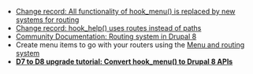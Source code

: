 * [Change record: All functionality of hook\_menu() is replaced by new systems for routing](https://drupal.org/node/1800686)
* [Change record: hook\_help() uses routes instead of paths](https://www.drupal.org/node/2250345)
* [Community Documentation: Routing system in Drupal 8](https://www.drupal.org/developing/api/8/routing)
* Create menu items to go with your routers using the [Menu and routing system](https://api.drupal.org/api/drupal/core!includes!menu.inc/group/menu/8)
* **[D7 to D8 upgrade tutorial: Convert hook\_menu() to Drupal 8 APIs](https://www.drupal.org/node/2118147)**
